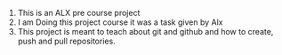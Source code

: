 1. This is an ALX pre course project
2. I am Doing this project course it was a task given by Alx
3. This project is meant to teach about git and github and how to create, push and pull repositories.